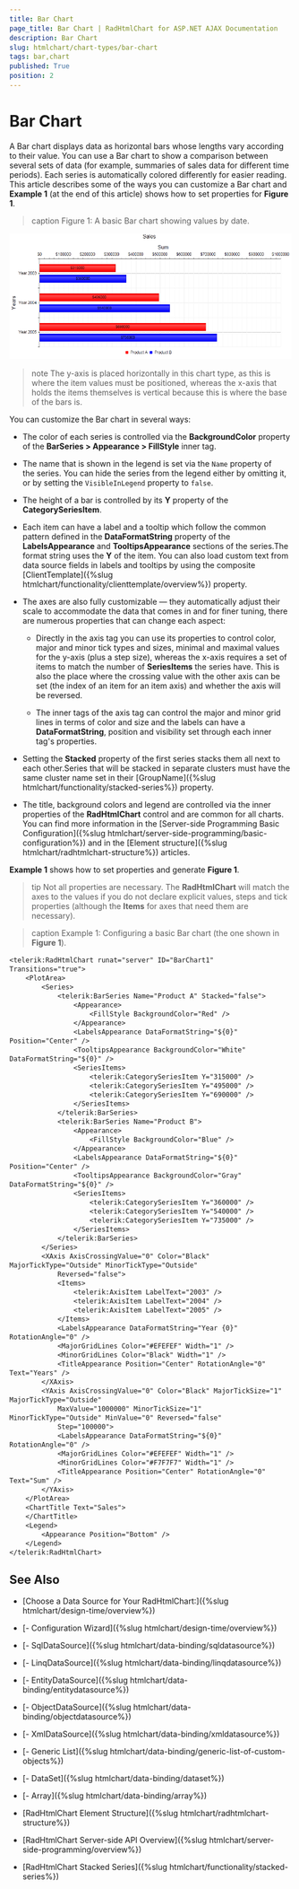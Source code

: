 ```yaml
---
title: Bar Chart
page_title: Bar Chart | RadHtmlChart for ASP.NET AJAX Documentation
description: Bar Chart
slug: htmlchart/chart-types/bar-chart
tags: bar,chart
published: True
position: 2
---
```


# Bar Chart

A Bar chart displays data as horizontal bars whose lengths vary according to their value. You can use a Bar chart to show a comparison between several sets of data (for example, summaries of sales data for different time periods). Each series is automatically colored differently for easier reading. This article describes some of the ways you can customize a Bar chart and **Example 1** (at the end of this article) shows how to set properties for **Figure 1**.

>caption Figure 1: A basic Bar chart showing values by date.

![htmlchart-barchart-simple-example](images/htmlchart-barchart-simple-example.png)

>note The y-axis is placed horizontally in this chart type, as this is where the item values must be positioned, whereas the x-axis that holds the items themselves is	vertical because this is where the base of the bars is.

You can customize the Bar chart in several ways:

* The color of each series is controlled via the **BackgroundColor** property of the **BarSeries > Appearance > FillStyle** inner tag.

* The name that is shown in the legend is set via the `Name` property of the series. You can hide the series from the legend either by omitting it, or by setting the `VisibleInLegend` property to `false`.

* The height of a bar is controlled by its **Y** property of the **CategorySeriesItem**.

* Each item can have a label and a tooltip which follow the common pattern defined in the **DataFormatString** property of the **LabelsAppearance** and **TooltipsAppearance** sections of the series.The format string uses the **Y** of the item. You can also load custom text from data source fields in labels and tooltips by using the composite [ClientTemplate]({%slug htmlchart/functionality/clienttemplate/overview%}) property.

* The axes are also fully customizable — they automatically adjust their scale to accommodate the data that comes in and for finer tuning, there are numerous properties that can change each aspect:

	* Directly in the axis tag you can use its properties to control color, major and minor tick types and sizes, minimal and maximal values for the y-axis (plus a step size), whereas the x-axis requires a set of items to match the number of **SeriesItems** the series have. This is also the place where the crossing value with the other axis can be set (the index of an item for an item axis) and whether the axis will be reversed.
	
	* The inner tags of the axis tag can control the major and minor grid lines in terms of color and size and the labels can have a **DataFormatString**, position and visibility set through each inner tag's properties.

* Setting the **Stacked** property of the first series stacks them all next to each other.Series that will be stacked in separate clusters	must have the same cluster name set in their [GroupName]({%slug htmlchart/functionality/stacked-series%}) property.

* The title, background colors and legend are controlled via the inner properties of the **RadHtmlChart** control and are common for all charts. You can find more information in the [Server-side Programming Basic Configuration]({%slug htmlchart/server-side-programming/basic-configuration%}) and in the [Element structure]({%slug htmlchart/radhtmlchart-structure%}) articles.

**Example 1** shows how to set properties and generate **Figure 1**.

>tip Not all properties are necessary. The **RadHtmlChart** will match the axes to the values if you do not declare explicit values, steps and tick properties (although the **Items** for axes that need them are necessary).

>caption Example 1: Configuring a basic Bar chart (the one shown in **Figure 1**).

````ASP.NET
<telerik:RadHtmlChart runat="server" ID="BarChart1" Transitions="true">
	<PlotArea>
		<Series>
			<telerik:BarSeries Name="Product A" Stacked="false">
				<Appearance>
					<FillStyle BackgroundColor="Red" />
				</Appearance>
				<LabelsAppearance DataFormatString="${0}" Position="Center" />
				<TooltipsAppearance BackgroundColor="White" DataFormatString="${0}" />
				<SeriesItems>
					<telerik:CategorySeriesItem Y="315000" />
					<telerik:CategorySeriesItem Y="495000" />
					<telerik:CategorySeriesItem Y="690000" />
				</SeriesItems>
			</telerik:BarSeries>
			<telerik:BarSeries Name="Product B">
				<Appearance>
					<FillStyle BackgroundColor="Blue" />
				</Appearance>
				<LabelsAppearance DataFormatString="${0}" Position="Center" />
				<TooltipsAppearance BackgroundColor="Gray" DataFormatString="${0}" />
				<SeriesItems>
					<telerik:CategorySeriesItem Y="360000" />
					<telerik:CategorySeriesItem Y="540000" />
					<telerik:CategorySeriesItem Y="735000" />
				</SeriesItems>
			</telerik:BarSeries>
		</Series>
		<XAxis AxisCrossingValue="0" Color="Black" MajorTickType="Outside" MinorTickType="Outside"
			Reversed="false">
			<Items>
				<telerik:AxisItem LabelText="2003" />
				<telerik:AxisItem LabelText="2004" />
				<telerik:AxisItem LabelText="2005" />
			</Items>
			<LabelsAppearance DataFormatString="Year {0}" RotationAngle="0" />
			<MajorGridLines Color="#EFEFEF" Width="1" />
			<MinorGridLines Color="Black" Width="1" />
			<TitleAppearance Position="Center" RotationAngle="0" Text="Years" />
		</XAxis>
		<YAxis AxisCrossingValue="0" Color="Black" MajorTickSize="1" MajorTickType="Outside"
			MaxValue="1000000" MinorTickSize="1" MinorTickType="Outside" MinValue="0" Reversed="false"
			Step="100000">
			<LabelsAppearance DataFormatString="${0}" RotationAngle="0" />
			<MajorGridLines Color="#EFEFEF" Width="1" />
			<MinorGridLines Color="#F7F7F7" Width="1" />
			<TitleAppearance Position="Center" RotationAngle="0" Text="Sum" />
		</YAxis>
	</PlotArea>
	<ChartTitle Text="Sales">
	</ChartTitle>
	<Legend>
		<Appearance Position="Bottom" />
	</Legend>
</telerik:RadHtmlChart>
````

## See Also

 * [Choose a Data Source for Your RadHtmlChart:]({%slug htmlchart/design-time/overview%})

 * [- Configuration Wizard]({%slug htmlchart/design-time/overview%})

 * [- SqlDataSource]({%slug htmlchart/data-binding/sqldatasource%})

 * [- LinqDataSource]({%slug htmlchart/data-binding/linqdatasource%})

 * [- EntityDataSource]({%slug htmlchart/data-binding/entitydatasource%})

 * [- ObjectDataSource]({%slug htmlchart/data-binding/objectdatasource%})

 * [- XmlDataSource]({%slug htmlchart/data-binding/xmldatasource%})

 * [- Generic List]({%slug htmlchart/data-binding/generic-list-of-custom-objects%})

 * [- DataSet]({%slug htmlchart/data-binding/dataset%})

 * [- Array]({%slug htmlchart/data-binding/array%})

 * [RadHtmlChart Element Structure]({%slug htmlchart/radhtmlchart-structure%})

 * [RadHtmlChart Server-side API Overview]({%slug htmlchart/server-side-programming/overview%})

 * [RadHtmlChart Stacked Series]({%slug htmlchart/functionality/stacked-series%})
